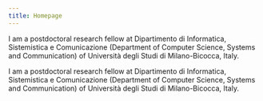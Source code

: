 ```yaml
---
title: Homepage
---
```


I am a postdoctoral research fellow at Dipartimento di Informatica, Sistemistica e Comunicazione (Department of Computer Science, Systems and Communication) of Università degli Studi di Milano-Bicocca, Italy.

I am a postdoctoral research fellow at Dipartimento di Informatica, Sistemistica e Comunicazione (Department of Computer Science, Systems and Communication) of Università degli Studi di Milano-Bicocca, Italy.
